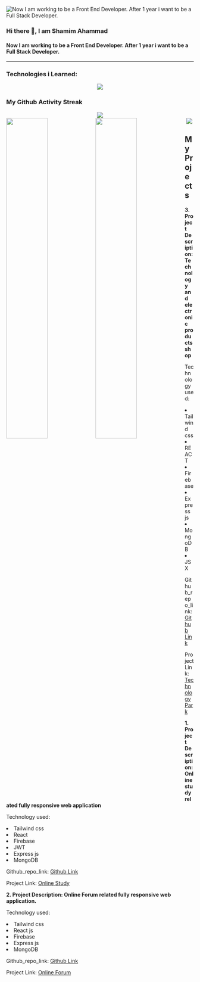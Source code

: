 
![Now I am working to be a Front End Developer. After 1 year i want to be a Full Stack Developer.](https://media.licdn.com/dms/image/D5616AQFkBLxmZ2TM3w/profile-displaybackgroundimage-shrink_350_1400/0/1702089662353?e=1707350400&v=beta&t=cuWDay1ecP0CdVSXyflYUw1AvE6Gj4J7V-YWfcAyCvE)

### Hi there 👋, I am Shamim Ahammad
#### Now I am working to be a Front End Developer. After 1 year i want to be a Full Stack Developer.
<hr>

<h3 align="left">Technologies i Learned:</h3>
<p align="center">
  <a href="https://skillicons.dev">
    <img src="https://skillicons.dev/icons?i=html,css,figma,js,bootstrap,tailwind,react,firebase,nodejs,express,mongodb" />
  </a>
</p>

<h3>My Github Activity Streak</h3>
<div align="center">
  <img src="https://streak-stats.demolab.com/?user=shamimfstack&theme=dark"/>
</div>
<div>
  <img align="left" width="47%" src="http://github-profile-summary-cards.vercel.app/api/cards/stats?username=shamimfstack&theme=dark"/>
  <img align="left" width="47%" src="http://github-profile-summary-cards.vercel.app/api/cards/repos-per-language?username=shamimfstack&theme=dark" />
</div>

<div align="center">
  <img src="http://github-profile-summary-cards.vercel.app/api/cards/profile-details?username=shamimfstack&theme=dark"/>
</div>



<h2>My Projects</h2>
<div>
  <p><b>3. Project Description: Technology and electronic products shop</b></p>
  <p>Technology used: 
  <li>Tailwind css</li>
  <li>REACT</li>
    <li>Firebase</li>
    <li>Express js</li>
    <li>MongoDB</li>
    <li>JSX</li>
  </p>
  <p>Github_repo_link: <a href="https://github.com/programming-hero-web-course-4/b8a10-brandshop-client-side-shamimfstack">Github Link</a></p>
  <p>Project Link: <a href="https://mod-auth-4.web.app">Technology Park</a></p>
</div>
<div>
  <p><b>1. Project Description: Online study related fully responsive web application</b></p>
  <p>Technology used: 
  <li>Tailwind css</li>
  <li>React</li>
  <li>Firebase</li>
  <li>JWT</li>
  <li>Express js</li>
  <li>MongoDB</li>
  </p>
  <p>Github_repo_link: <a href="https://github.com/Porgramming-Hero-web-course/b8a11-client-side-shamimfstack">Github Link</a></p>
  <p>Project Link: <a href="https://online-study-4b7f0.web.app/">Online Study</a></p>
  
</div>
<div>
  <p><b>2. Project Description: Online Forum related fully responsive web application.</b></p>
  <p>Technology used: 
  <li>Tailwind css</li>
  <li>React js</li>
  <li>Firebase</li>
  <li>Express js</li>
  <li>MongoDB</li>
  </p>
  <p>Github_repo_link: <a href="https://github.com/programming-hero-web-course-4/b8a10-brandshop-client-side-shamimfstack">Github Link</a></p>
  <p>Project Link: <a href="https://concept-1-bbffd.web.app/)https://concept-1-bbffd.web.app">Online Forum</a></p>
</div>





